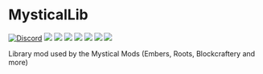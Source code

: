 # MysticalLib

[![Discord](https://img.shields.io/discord/455383608773836801.svg?style=for-the-badge&logo=discord)](https://discord.gg/75aVV7C)
[![](https://img.shields.io/github/contributors/EpicSquid/MysticalLib.svg?style=for-the-badge&logo=github)](https://github.com/EpicSquid/MysticalLib/graphs/contributors)
[![](https://img.shields.io/github/issues/EpicSquid/MysticalLib.svg?style=for-the-badge&logo=github)](https://github.com/EpicSquid/MysticalLib/issues)
[![](https://img.shields.io/github/issues-pr/EpicSquid/MysticalWorld.svg?style=for-the-badge&logo=github)](https://github.com/EpicSquid/MysticalLib/pulls)
[![](https://img.shields.io/github/forks/EpicSquid/MysticalLib.svg?style=for-the-badge&logo=github)](https://github.com/EpicSquid/MysticalLib/network/members)
[![](https://img.shields.io/github/stars/EpicSquid/MysticalLib.svg?style=for-the-badge&logo=github)](https://github.com/EpicSquid/MysticalLib/stargazers)
[![](https://img.shields.io/github/license/EpicSquid/MysticalLib.svg?logo=github&style=for-the-badge)](https://github.com/EpicSquid/MysticalLib/blob/master/LICENSE)
[![](https://img.shields.io/endpoint.svg?style=for-the-badge&url=https%3A%2F%2Fshieldsio-patreon.herokuapp.com%2Fepicsquid315)](https://patreon.com/epicsquid315)

Library mod used by the Mystical Mods (Embers, Roots, Blockcraftery and more)
